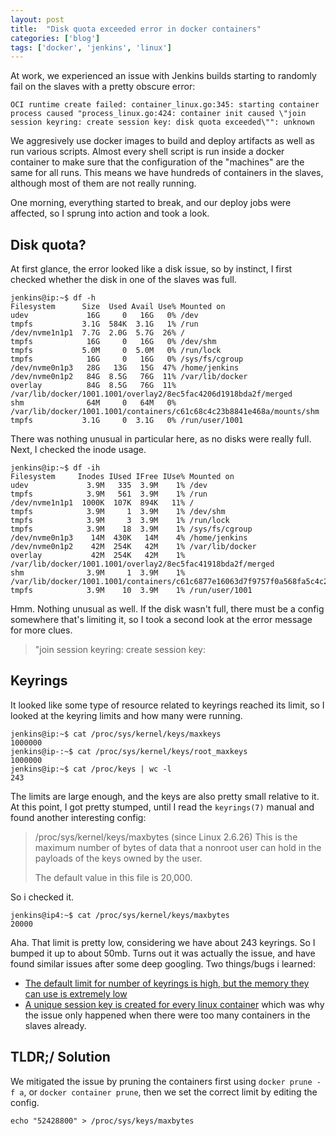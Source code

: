 ```yaml
---
layout: post
title:  "Disk quota exceeded error in docker containers"
categories: ['blog']
tags: ['docker', 'jenkins', 'linux']
---
```


At work, we experienced an issue with Jenkins builds starting to randomly fail on the slaves
with a pretty obscure error:

```
OCI runtime create failed: container_linux.go:345: starting container process caused "process_linux.go:424: container init caused \"join session keyring: create session key: disk quota exceeded\"": unknown
```

We aggresively use docker images to build and deploy artifacts as well as run various scripts. Almost every shell script is run inside a docker container to make sure that the configuration of the "machines" are the same for all runs. This means we have hundreds of containers in the slaves, although most of them are not really running.


One morning, everything started to break, and our deploy jobs were affected, so I sprung into action and took a look.

## Disk quota?

At first glance, the error looked like a disk issue, so by instinct, I first checked whether the disk in one of the slaves was full.

```
jenkins@ip:~$ df -h
Filesystem      Size  Used Avail Use% Mounted on
udev             16G     0   16G   0% /dev
tmpfs           3.1G  584K  3.1G   1% /run
/dev/nvme1n1p1  7.7G  2.0G  5.7G  26% /
tmpfs            16G     0   16G   0% /dev/shm
tmpfs           5.0M     0  5.0M   0% /run/lock
tmpfs            16G     0   16G   0% /sys/fs/cgroup
/dev/nvme0n1p3   28G   13G   15G  47% /home/jenkins
/dev/nvme0n1p2   84G  8.5G   76G  11% /var/lib/docker
overlay          84G  8.5G   76G  11% /var/lib/docker/1001.1001/overlay2/8ec5fac4206d1918bda2f/merged
shm              64M     0   64M   0% /var/lib/docker/1001.1001/containers/c61c68c4c23b8841e468a/mounts/shm
tmpfs           3.1G     0  3.1G   0% /run/user/1001
```

There was nothing unusual in particular here, as no disks were really full. Next, I checked the inode usage.

```
jenkins@ip:~$ df -ih
Filesystem     Inodes IUsed IFree IUse% Mounted on
udev             3.9M   335  3.9M    1% /dev
tmpfs            3.9M   561  3.9M    1% /run
/dev/nvme1n1p1  1000K  107K  894K   11% /
tmpfs            3.9M     1  3.9M    1% /dev/shm
tmpfs            3.9M     3  3.9M    1% /run/lock
tmpfs            3.9M    18  3.9M    1% /sys/fs/cgroup
/dev/nvme0n1p3    14M  430K   14M    4% /home/jenkins
/dev/nvme0n1p2    42M  254K   42M    1% /var/lib/docker
overlay           42M  254K   42M    1% /var/lib/docker/1001.1001/overlay2/8ec5fac41918bda2f/merged
shm              3.9M     1  3.9M    1% /var/lib/docker/1001.1001/containers/c61c6877e16063d7f9757f0a568fa5c4c23b8841e468a/mounts/shm
tmpfs            3.9M    10  3.9M    1% /run/user/1001
```

Hmm. Nothing unusual as well. If the disk wasn't full, there must be a config somewhere that's limiting it, so I took a second look at the error
message for more clues.


> "join session keyring: create session key:


## Keyrings

It looked like some type of resource related to keyrings reached its limit, so I looked at the keyring limits and how many were running.

```
jenkins@ip:~$ cat /proc/sys/kernel/keys/maxkeys
1000000
jenkins@ip-:~$ cat /proc/sys/kernel/keys/root_maxkeys 
1000000
jenkins@ip:~$ cat /proc/keys | wc -l
243
```

The limits are large enough, and the keys are also pretty small relative to it. At this point, I got pretty stumped, until I read the `keyrings(7)`
manual and found another interesting config:


> /proc/sys/kernel/keys/maxbytes (since Linux 2.6.26)
>    This is the maximum number of bytes of data that a nonroot
>    user can hold in the payloads of the keys owned by the user.
>
>    The default value in this file is 20,000.

So i checked it.
```
jenkins@ip4:~$ cat /proc/sys/kernel/keys/maxbytes
20000
```

Aha. That limit is pretty low, considering we have about 243 keyrings. So I bumped it up to about 50mb. Turns out it was actually the issue,
and have found similar issues after some deep googling. Two things/bugs i learned:


- [The default limit for number of keyrings is high, but the memory they can use is extremely low](https://github.com/opencontainers/runc/pull/582)
- [A unique session key is created for every linux container](https://github.com/opencontainers/runc/issues/726) which was why the issue only happened when there were too many containers in the slaves already.

## TLDR;/ Solution

We mitigated the issue by pruning the containers first using `docker prune -f a`, or `docker container prune`, then we set the correct limit by editing the config.

```
echo "52428800" > /proc/sys/keys/maxbytes
```
